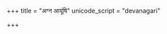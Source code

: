 +++
title = "अग्न आयूंषि"
unicode_script = "devanagari"

+++
<div class="js_include" url="/vedAH/sAma/paravastu-saama/devaH/agniH/agna_AyUMShi/"  newLevelForH1="1" includeTitle="false"> </div>